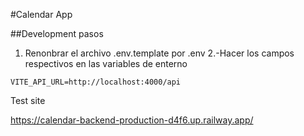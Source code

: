 #Calendar App


##Development pasos
1. Renonbrar el archivo .env.template por .env
2.-Hacer los campos respectivos en las variables de enterno

```
VITE_API_URL=http://localhost:4000/api
```


Test site

https://calendar-backend-production-d4f6.up.railway.app/
